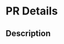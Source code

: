# PR Details

<!--- Provide a general summary of your changes in the Title above -->

## Description

<!--- Describe your changes in detail -->
